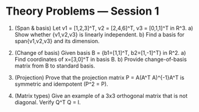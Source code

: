 <!-- Math rendered using GitHub Markdown: use $...$ and $$...$$ -->

# Theory Problems — Session 1

1. (Span & basis) Let v1 = [1,2,3]^T, v2 = [2,4,6]^T, v3 = [0,1,1]^T in R^3.
   a) Show whether {v1,v2,v3} is linearly independent.
   b) Find a basis for span{v1,v2,v3} and its dimension.

2. (Change of basis) Given basis B = {b1=[1,1]^T, b2=[1,-1]^T} in R^2.
   a) Find coordinates of x=[3,0]^T in basis B.
   b) Provide change-of-basis matrix from B to standard basis.

3. (Projection) Prove that the projection matrix P = A(A^T A)^{-1}A^T is symmetric and idempotent (P^2 = P).

4. (Matrix types) Give an example of a 3x3 orthogonal matrix that is not diagonal. Verify Q^T Q = I.